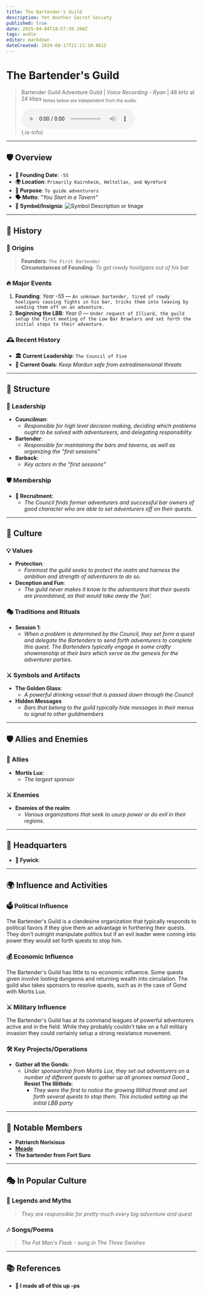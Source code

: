 ```yaml
---
title: The Bartender's Guild
description: Yet Another Secret Society
published: true
date: 2025-04-04T18:57:59.398Z
tags: audio
editor: markdown
dateCreated: 2024-08-17T21:11:10.961Z
---
```


# **The Bartender's Guild**

> Bartender Guild Adventure Guild | *Voice Recording - Ryan* | 48 kHz at 24 kbps
> <sub> Notes below are independent from the audio.</sub>
>
> <audio controls="1" controlslist="nodownload nofullscreen noremoteplayback" src="/audio/bartender_guild_adventure_guild.opus">Your browser does not support the audio tag. </audio>  
{.is-info}

---

## 🛡️ Overview
- **📅 Founding Date**: `-55`
- **🌍 Location**: `Primarily Kairnheim, Heltollan, and Wyrmford`
- **🎯 Purpose**: `To guide adventurers`
- **🗣️ Motto**: _"You Start in a Tavern"_
- **🔰 Symbol/Insignia**: ![Symbol Description or Image](link-to-image)

---

## 📜 History
### 📖 Origins
> **Founders**: `The First Bartender`  
> **Circumstances of Founding**: _To get rowdy hooligans out of his bar_

### 🔥 Major Events
1. **Founding**: _Year -55_ — `An unknown bartender, tired of rowdy hooligans causing fights in his bar, tricks them into leaving by sending them off on an adventure.`
2. **Beginning the LBB**: _Year 0_ — `Under request of Illiard, the guild setup the first meeting of the Low Bar Brawlers and set forth the initial steps to their adventure.`

### 🕰️ Recent History
- **🏛️ Current Leadership**: `The Council of Five`
- **🎯 Current Goals**: _Keep Mardun safe from extradimensional threats_

---

## 🏰 Structure
### 👑 Leadership
- **Councilman**:  
  - _Responsible for high level decision making, deciding which problems ought to be solved with adventureers, and delegating responsiblity._
- **Bartender**:  
  - _Responsible for maintaining the bars and taverns, as well as organizing the "first sessions"_
- **Barback**:
	- _Key actors in the "first sessions"_

### 🛡️ Membership
- **📝 Recruitment**:  
  - _The Council finds former adventurers and successful bar owners of good character who are able to set adventurers off on their quests._

---

## 🧬 Culture
### 💡 Values
- **Protection**:  
  - _Foremost the guild seeks to protect the realm and harness the ambition and strength of adventurers to do so._
- **Deception and Fun**:  
  - _The guild never makes it know to the adventurers that their quests are preordained, as that would take away the 'fun'._

### 🎭 Traditions and Rituals
- **Session 1**:  
  - _When a problem is determined by the Council, they set form a quest and delegate the Bartenders to send forth adventurers to complete this quest. The Bartenders typically engage in some crafty showmanship at their bars which serve as the genesis for the adventurer parties._

### ⚔️ Symbols and Artifacts
- **The Golden Glass**:  
  - _A powerful drinking vessel that is passed down through the Council_
- **Hidden Messages**
	- _Bars that belong to the guild typically hide messages in their menus to signal to other guildmembers_
---

## 🛡️ Allies and Enemies
### 🤝 Allies
- **Mortis Lux**:  
  - _The largest sponsor_

### ⚔️ Enemies
- **Enemies of the realm**:  
  - _Various organizations that seek to usurp power or do evil in their regions._

---

## 🏰 Headquarters
- **📍 Fywick**:  
 
---

## 🌍 Influence and Activities
### 🗳️ Political Influence
The Bartender's Guild is a clandesine organization that typically responds to political favors if they give them an advantage in furthering their quests. They don't outright manipulate politics but if an evil leader were coming into power they would set forth quests to stop him.

### 💰 Economic Influence
The Bartender's Guild has little to no economic influence. Some quests given involve looting dungeons and returning wealth into circulation. The guild also takes sponsors to resolve quests, such as in the case of Gond with Mortis Lux.

### ⚔️ Military Influence
The Bartender's Guild has at its command leagues of powerful adventurers active and in the field. While they probably couldn't take on a full military invasion they could certainly setup a strong resistance movement.

### 🛠️ Key Projects/Operations
- **Gather all the Gonds**:  
  - _Under sponsorship from Mortis Lux, they set out adventurers on a number of different quests to gather up all gnomes named Gond_
_ **Resist The Illithids**:
	- _They were the first to notice the growing Illithid threat and set forth several quests to stop them. This included setting up the initial LBB party_

---

## 🌟 Notable Members
- **Patriarch Norixious**
- **[Meade](/characters/meade)**
- **The bartender from Fort Suro**
---

## 🎭 In Popular Culture
### 🧙 Legends and Myths
> _They are responsible for pretty much every big adventure and quest_

### 🎶 Songs/Poems
> _*The Fat Man's Flask* - sung in *The Three Swishes*_

---

## 📚 References
- **📜 I made all of this up -ps**